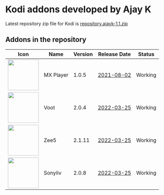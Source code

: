 # Kodi addons developed by Ajay K

Latest repository zip file for Kodi is [repository.ajayk-1.1.zip](https://github.com/Vikassm73/AjaykRepo/raw/main/Zips/repository.ajayk-1.1.zip)

## Addons in the repository
|Icon|Name|Version|Release Date|Status|
|---|---|---|---|---|
|<img src="https://github.com/Vikassm73/AjaykRepo/blob/main/Zips/plugin.video.MXPlayer/icon.png" width="96">|MX Player|1.0.5|[2021-08-02](https://raw.githubusercontent.com/Vikassm73/AjaykRepo/main/Zips/plugin.video.MXPlayer/changelog.txt)|Working
|<img src="https://github.com/Vikassm73/AjaykRepo/blob/main/Zips/plugin.video.voot/icon.png" width="96">|Voot|2.0.4|[2022-03-25](https://raw.githubusercontent.com/Vikassm73/AjaykRepo/main/Zips/plugin.video.voot/changelog.txt)|Working
|<img src="https://github.com/Vikassm73/AjaykRepo/blob/main/Zips/plugin.video.zee5/icon.jpg" width="96">|Zee5|2.1.11|[2022-03-25](https://raw.githubusercontent.com/Vikassm73/AjaykRepo/main/Zips/plugin.video.zee5/changelog.txt)|Working
|<img src="https://github.com/Vikassm73/AjaykRepo/blob/main/Zips/plugin.video.sonyliv/icon.png" width="96">|Sonyliv|2.0.8|[2022-03-25](https://raw.githubusercontent.com/Vikassm73/AjaykRepo/main/Zips/plugin.video.sonyliv/changelog.txt)|Working
